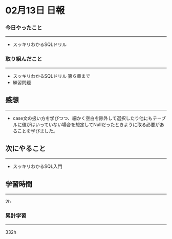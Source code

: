 #  02月13日 日報
###  今日やったこと
---
* スッキリわかるSQLドリル


### 取り組んだこと
---
* スッキリわかるSQLドリル 第６章まで
* 練習問題

##  感想
---
* case文の扱い方を学びつつ、細かく空白を除外して選択したり他にもテーブルに値がはいっていない場合を想定してNullだったときように取る必要があることを学びました。

## 次にやること
---

* スッキリわかるSQL入門


##  学習時間
---

2h

###  累計学習
---

332h
